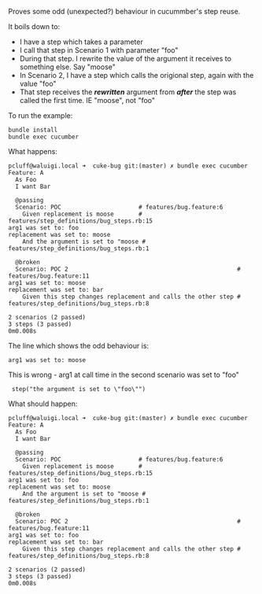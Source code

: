 Proves some odd (unexpected?) behaviour in cucummber's step reuse.

It boils down to:

* I have a step which takes a parameter
* I call that step in Scenario 1 with parameter "foo"
 * During that step. I rewrite the value of the argument it receives to something else. Say "moose"
* In Scenario 2, I have a step which calls the origional step, again with the value "foo"
 * That step receives the ***rewritten*** argument from ***after*** the step was called the first time. IE "moose", not "foo"

To run the example:

    bundle install
    bundle exec cucumber

What happens:

    pcluff@waluigi.local ➜  cuke-bug git:(master) ✗ bundle exec cucumber
    Feature: A
      As Foo
      I want Bar
    
      @passing
      Scenario: POC                      # features/bug.feature:6
        Given replacement is moose       # features/step_definitions/bug_steps.rb:15
    arg1 was set to: foo
    replacement was set to: moose
        And the argument is set to "moose # features/step_definitions/bug_steps.rb:1
    
      @broken
      Scenario: POC 2                                                # features/bug.feature:11
    arg1 was set to: moose
    replacement was set to: bar
        Given this step changes replacement and calls the other step # features/step_definitions/bug_steps.rb:8
    
    2 scenarios (2 passed)
    3 steps (3 passed)
    0m0.008s

The line which shows the odd behaviour is:

    arg1 was set to: moose

This is wrong - arg1 at call time in the second scenario was set to "foo"

     step("the argument is set to \"foo\"")

What should happen: 

    pcluff@waluigi.local ➜  cuke-bug git:(master) ✗ bundle exec cucumber
    Feature: A
      As Foo
      I want Bar
    
      @passing
      Scenario: POC                      # features/bug.feature:6
        Given replacement is moose       # features/step_definitions/bug_steps.rb:15
    arg1 was set to: foo
    replacement was set to: moose
        And the argument is set to "moose # features/step_definitions/bug_steps.rb:1
    
      @broken
      Scenario: POC 2                                                # features/bug.feature:11
    arg1 was set to: foo
    replacement was set to: bar
        Given this step changes replacement and calls the other step # features/step_definitions/bug_steps.rb:8
    
    2 scenarios (2 passed)
    3 steps (3 passed)
    0m0.008s

